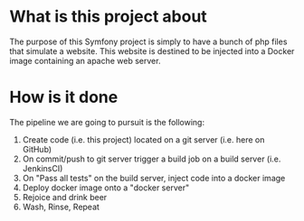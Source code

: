 What is this project about
====
The purpose of this Symfony project is simply to have a bunch of php files that simulate a website.
This website is destined to be injected into a Docker image containing an apache web server.

How is it done
===
The pipeline we are going to pursuit is the following:
1. Create code (i.e. this project) located on a git server (i.e. here on GitHub)
2. On commit/push to git server trigger a build job on a build server (i.e. JenkinsCI)
3. On "Pass all tests" on the build server, inject code into a docker image
4. Deploy docker image onto a "docker server"
5. Rejoice and drink beer
6. Wash, Rinse, Repeat
